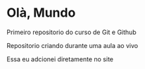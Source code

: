 # Olà, Mundo
 Primeiro repositorio do curso de Git e Github

 Repositorio criando durante uma aula ao vivo
 
 Essa eu adcionei diretamente no site
